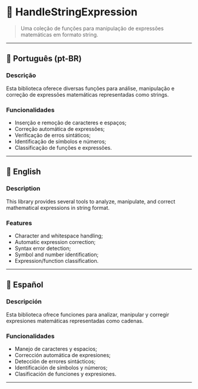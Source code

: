 # 📐 HandleStringExpression

> Uma coleção de funções para manipulação de expressões matemáticas em formato string.

---

## 📘 Português (pt-BR)

### Descrição
Esta biblioteca oferece diversas funções para análise, manipulação e correção de expressões matemáticas representadas como strings.

### Funcionalidades
- Inserção e remoção de caracteres e espaços;
- Correção automática de expressões;
- Verificação de erros sintáticos;
- Identificação de símbolos e números;
- Classificação de funções e expressões.

---

## 📗 English

### Description
This library provides several tools to analyze, manipulate, and correct mathematical expressions in string format.

### Features
- Character and whitespace handling;
- Automatic expression correction;
- Syntax error detection;
- Symbol and number identification;
- Expression/function classification.

---

## 📙 Español

### Descripción
Esta biblioteca ofrece funciones para analizar, manipular y corregir expresiones matemáticas representadas como cadenas.

### Funcionalidades
- Manejo de caracteres y espacios;
- Corrección automática de expresiones;
- Detección de errores sintácticos;
- Identificación de símbolos y números;
- Clasificación de funciones y expresiones.

---
